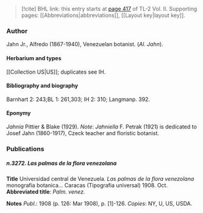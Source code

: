 > [!cite] BHL link: this entry starts at [page 417](https://www.biodiversitylibrary.org/item/103253#page/443/mode/1up) of TL-2 Vol. II.
> Supporting pages: [[Abbreviations|abbreviations]], [[Layout key|layout key]].

### Author

Jahn Jr., Alfredo (1867-1940), Venezuelan botanist. (*Al. Jahn*).

#### Herbarium and types

[[Collection US|US]]; duplicates see IH.

#### Bibliography and biography

Barnhart 2: 243;BL 1: 261,303; IH 2: 310; Langmanp. 392.

#### Eponymy

*Jahnia* Pittier & Blake (1929). *Note*: *Jahniella* F. Petrak (1921) is dedicated to Josef Jahn (1860-1917), Czeck teacher and floristic botanist.

### Publications

##### n.3272. Las palmas de la flora venezolana

**Title**
Universidad central de Venezuela. *Las palmas de la flora venezolana* monografia botanica... Caracas (Tipografia universal) 1908. Oct.
**Abbreviated title**: *Palm. venez.*

**Notes**
*Publ*.: 1908 (p. 126: Mar 1908), p. \[1\]-126. *Copies*: NY, U, US, USDA.

